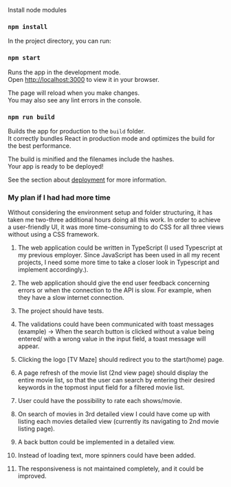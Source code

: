 Install node modules

### `npm install`

In the project directory, you can run:

### `npm start`

Runs the app in the development mode.\
Open [http://localhost:3000](http://localhost:3000) to view it in your browser.

The page will reload when you make changes.\
You may also see any lint errors in the console.

### `npm run build`

Builds the app for production to the `build` folder.\
It correctly bundles React in production mode and optimizes the build for the best performance.

The build is minified and the filenames include the hashes.\
Your app is ready to be deployed!

See the section about [deployment](https://facebook.github.io/create-react-app/docs/deployment) for more information.

### My plan if I had had more time

Without considering the environment setup and folder structuring, it has taken me two-three additional hours doing all this work. In order to achieve a user-friendly UI, it was more time-consuming to do CSS for all three views without using a CSS framework.

1. The web application could be written in TypeScript (I used Typescript at my previous employer. Since JavaScript has been used in all my recent projects, I need some more time to take a closer look in Typescript and implement accordingly.).

2. The web application should give the end user feedback concerning errors or when the connection to the API is slow. For example, when they have a slow internet connection.

3. The project should have tests.

4. The validations could have been communicated with toast messages
   (example)
   -> When the search button is clicked without a value being entered/ with a wrong value in the input field, a toast message will appear.

5. Clicking the logo [TV Maze] should redirect you to the start(home) page.

6. A page refresh of the movie list (2nd view page) should display the entire movie list, so that the user can search by entering their desired keywords in the topmost input field for a filtered movie list.

7. User could have the possibility to rate each shows/movie.

8. On search of movies in 3rd detailed view I could have come up with listing each movies detailed view (currently its navigating to 2nd movie listing page).

9. A back button could be implemented in a detailed view.

10. Instead of loading text, more spinners could have been added.

11. The responsiveness is not maintained completely, and it could be improved.
